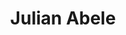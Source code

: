 ---
pid: ch167
title: Julian Abele
location_transcription: Phila Museum of Art
coordinates: "[-75.18039823625, 39.965164969663]"
zipcode: '19144'
gen_neighborhood: Northwest Philadelphia
neighborhood: Germantown
outside_phl: 
age: '62'
age_range: 60-69
instagram: 
image_file_name: ch_167.jpg
proposal_transcription: Envision a statue of Julian Abele, Architect of the Phila
  Museum of Art. I feel he deserves more than a historical marker. It's a shame to
  have statue of Rocky, a fictitious boxer & ignore the True History & Beauty of this
  Building. If Rocky thought it important enough to go from inspiration. WHY NOT US?
topic: Architecture,Person
topic_summary: 0, 0, 0, 0
type: Sculpture Statue
keywords_other: 
credit: E. Knight
image_labels: 
twitter: 
facebook: 
permalink: "/monuments/ch167/"
layout: item-page
---